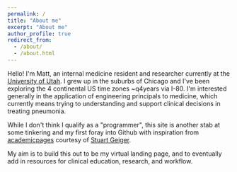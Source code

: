 ```yaml
---
permalink: /
title: "About me"
excerpt: "About me"
author_profile: true
redirect_from: 
  - /about/
  - /about.html
---
```


Hello! I'm Matt, an internal medicine resident and researcher currently at the [University of Utah](https://medicine.utah.edu/internalmedicine/residency/). I grew up in the suburbs of Chicago and I've been exploring the 4 continental US time zones ~q4years via I-80. I'm interested generally in the application of engineering principals to medicine, which currently means trying to understanding and support clinical decisions in treating pneumonia. 


While I don't think I qualify as a "programmer", this site is another stab at some tinkering and my first foray into Github with inspiration from [academicpages](https://academicpages.github.io) courtesy of [Stuart Geiger](http://stuartgeiger.com). 

My aim is to build this out to be my virtual landing page, and to eventually add in resources for clinical education, research, and workflow. 
